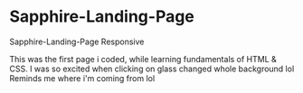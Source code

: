 # Sapphire-Landing-Page
Sapphire-Landing-Page Responsive

This was the first page i coded, while learning fundamentals of HTML & CSS. 
I was so excited when clicking on glass changed whole background lol 
Reminds me where i'm coming from lol
